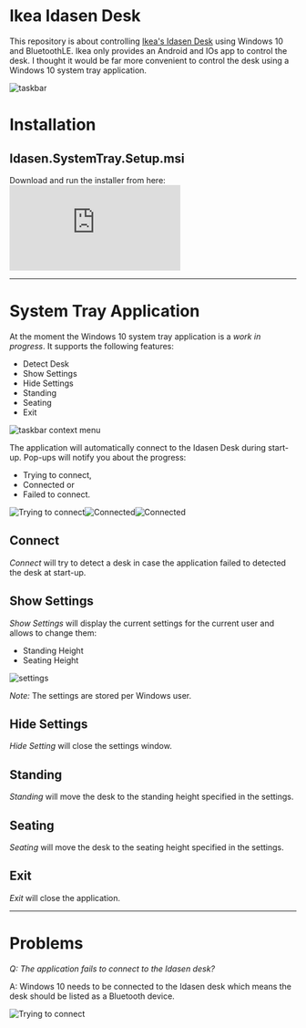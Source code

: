 # Ikea Idasen Desk
This repository is about controlling [Ikea's Idasen Desk](https://www.ikea.com/au/en/p/idasen-desk-sit-stand-black-dark-grey-s29280991/) using Windows 10 and BluetoothLE. Ikea only provides an Android and IOs app to control the desk. I thought it would be far more convenient to control the desk using a Windows 10 system tray application.  

![taskbar](https://github.com/tschroedter/idasen-desk/blob/main/docs/images/Taskbar.png)

# Installation
## Idasen.SystemTray.Setup.msi
Download and run the installer from here: ![Idasen.SystemTray.Setup.msi](https://github.com/tschroedter/idasen-desk/releases/download/V0.0.84/Idasen.SystemTray.Setup.msi) 

---

# System Tray Application
At the moment the Windows 10 system tray application is a *work in progress*. It supports the following features:
- Detect Desk
- Show Settings
- Hide Settings
- Standing
- Seating
- Exit

![taskbar context menu](https://github.com/tschroedter/idasen-desk/blob/main/docs/images/Taskbar%20Context%20Menu.png)

The application will automatically connect to the Idasen Desk during start-up. Pop-ups will notify you about the progress:
- Trying to connect,
- Connected or
- Failed to connect.

![Trying to connect](https://github.com/tschroedter/idasen-desk/blob/main/docs/images/Trying%20To%20Connect.png)![Connected](https://github.com/tschroedter/idasen-desk/blob/main/docs/images/Connected.png)![Connected](https://github.com/tschroedter/idasen-desk/blob/main/docs/images/Failed%20to%20connect.png)

## Connect
*Connect* will try to detect a desk in case the application failed to detected the desk at start-up.

## Show Settings
*Show Settings* will display the current settings for the current user and allows to change them:
- Standing Height
- Seating Height

![settings](https://github.com/tschroedter/idasen-desk/blob/main/docs/images/settings.PNG)

_Note:_ The settings are stored per Windows user.

## Hide Settings
*Hide Setting* will close the settings window.

## Standing
*Standing* will move the desk to the standing height specified in the settings.

## Seating
*Seating* will move the desk to the seating height specified in the settings.

## Exit
*Exit* will close the application.

---

# Problems
_Q: The application fails to connect to the Idasen desk?_

A: Windows 10 needs to be connected to the Idasen desk which means the desk should be listed as a Bluetooth device.

![Trying to connect](https://github.com/tschroedter/idasen-desk/blob/main/docs/images/Windows%2010%20Bluetooth%20Settings.png)

